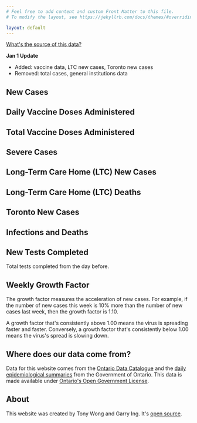 ```yaml
---
# Feel free to add content and custom Front Matter to this file.
# To modify the layout, see https://jekyllrb.com/docs/themes/#overriding-theme-defaults

layout: default
---
```


<div class="bb b--black-10">
  <p class="lh-copy f6"><a class="link blue underline-hover" href="#data-source-info">What's the source of this data?</a></p>
  <p class="lh-copy f6">
    <b>Jan 1 Update</b>
    <ul>
      <li>Added: vaccine data, LTC new cases, Toronto new cases</li>
      <li>Removed: total cases, general institutions data</li>
    </ul>
  </p>
</div>

<div class="bb b--black-10">
  <h2 class="f3 fw3">New Cases</h2>
  <canvas id="newCases" class="mb3"></canvas>
</div>

<div class="bb b--black-10">
  <h2 class="f3 fw3">Daily Vaccine Doses Administered</h2>
  <canvas id="daily-vaccine" class="mb3"></canvas>
</div>

<div class="bb b--black-10">
  <h2 class="f3 fw3">Total Vaccine Doses Administered</h2>
  <canvas id="total-vaccine" class="mb3"></canvas>
</div>

<div class="bb b--black-10">
  <h2 class="f3 fw3">Severe Cases</h2>
  <canvas id="severity" class="mb3"></canvas>
</div>

<div class="bb b--black-10">
  <h2 class="f3 fw3">Long-Term Care Home (LTC) New Cases</h2>
  <canvas id="ltc-new-cases" class="mb3"></canvas>
</div>

<div class="bb b--black-10">
  <h2 class="f3 fw3">Long-Term Care Home (LTC) Deaths</h2>
  <canvas id="ltc-deaths" class="mb3"></canvas>
</div>

<div class="bb b--black-10">
  <h2 class="f3 fw3">Toronto New Cases</h2>
  <canvas id="toronto-new-cases" class="mb3"></canvas>
</div>

<div class="bb b--black-10">
  <h2 class="f3 fw3">Infections and Deaths</h2>
  <canvas id="infectedResolvedDeaths" class="mb3"></canvas>
</div>

<div class="bb b--black-10">
  <h2 class="f3 fw3">New Tests Completed</h2>
  <p class="lh-copy f6">Total tests completed from the day before.</p>
  <canvas id="newTests" class="mb3"></canvas>
</div>

<div class="bb b--black-10">
  <h2 class="f3 fw3">Weekly Growth Factor</h2>
  <p class="lh-copy f6">The growth factor measures the acceleration of new cases. For example, if the number of new cases this week is 10% more than the number of new cases last week, then the growth factor is 1.10.</p>

  <p class="lh-copy f6">A growth factor that's consistently above 1.00 means the virus is spreading faster and faster. Conversely, a growth factor that's consistently below 1.00 means the virus's spread is slowing down.</p>
  <canvas id="weeklyGrowthFactorChart" class="mb3"></canvas>
</div>

<h2 class="f3 fw3" id="data-source-info">Where does our data come from?</h2>
<p class="lh-copy f6">Data for this website comes from the <a class="link blue underline-hover"
href="https://data.ontario.ca/dataset?keywords_en=COVID-19">Ontario Data
Catalogue</a> and the <a class="link blue underline-hover"
href="https://data.ontario.ca/dataset?keywords_en=COVID-19">daily
epidemiological summaries</a> from the Government of Ontario. This data is made
available under <a class="link blue underline-hover"
href="https://github.com/Manifaust/ontario-covid-graph/blob/master/raw_reports/LICENSE">Ontario's Open Government License</a>.</p>

<h2 class="f3 fw3">About</h2>
<p class="lh-copy f6">This website was created by Tony Wong and Garry Ing. It's <a class="link blue underline-hover"
href="https://github.com/Manifaust/ontario-covid-graph">open source</a>.</p>

